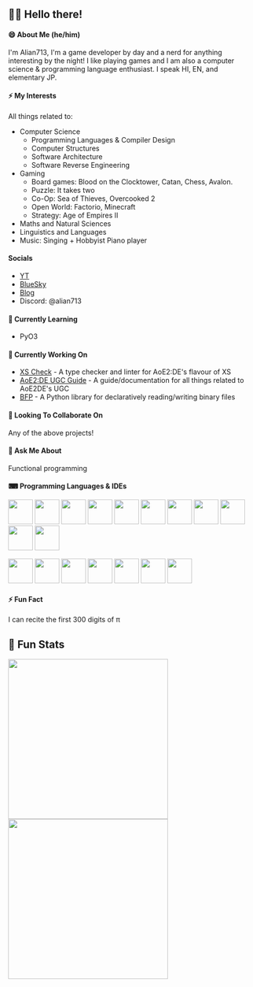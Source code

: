 ## 👋🏼 Hello there!

#### 😄 About Me (he/him)
I'm Alian713, I'm a game developer by day and a nerd for anything interesting by the night! I like playing games and I am also a computer science & programming language enthusiast. I speak HI, EN, and elementary JP.

#### ⚡ My Interests
All things related to:
  - Computer Science
    - Programming Languages & Compiler Design
    - Computer Structures
    - Software Architecture
    - Software Reverse Engineering
  - Gaming
    - Board games: Blood on the Clocktower, Catan, Chess, Avalon.
    - Puzzle: It takes two
    - Co-Op: Sea of Thieves, Overcooked 2
    - Open World: Factorio, Minecraft
    - Strategy: Age of Empires II
  - Maths and Natural Sciences
  - Linguistics and Languages
  - Music: Singing + Hobbyist Piano player

#### Socials

- [YT](https://www.youtube.com/@alian714)
- [BlueSky](https://bsky.app/profile/alian713.bsky.social)
- [Blog](https://alian713.com/)
- Discord: @alian713

#### 🌱 Currently Learning
- PyO3

#### 🔭 Currently Working On
- [XS Check](https://github.com/Divy1211/xs-check) - A type checker and linter for AoE2:DE's flavour of XS
- [AoE2:DE UGC Guide](https://ugc.aoe2.rocks/) - A guide/documentation for all things related to AoE2DE's UGC
- [BFP](https://github.com/Divy1211/BinaryFileParser) - A Python library for declaratively reading/writing binary files

#### 👯 Looking To Collaborate On
Any of the above projects!

#### 💬 Ask Me About
Functional programming

#### ⌨ Programming Languages & IDEs

<img src='https://cdn.jsdelivr.net/gh/devicons/devicon@latest/icons/java/java-original.svg' width="50"> <img src='https://cdn.jsdelivr.net/gh/devicons/devicon@latest/icons/javascript/javascript-original.svg' width="50"> <img src='https://cdn.jsdelivr.net/gh/devicons/devicon@latest/icons/typescript/typescript-original.svg' width="50"> <img src='https://cdn.jsdelivr.net/gh/devicons/devicon@latest/icons/python/python-original.svg' width="50"> <img src='https://cdn.jsdelivr.net/gh/devicons/devicon@latest/icons/c/c-original.svg' width="50"> <img src='https://cdn.jsdelivr.net/gh/devicons/devicon@latest/icons/cplusplus/cplusplus-original.svg' width="50"> <img src='https://cdn.jsdelivr.net/gh/devicons/devicon@latest/icons/csharp/csharp-original.svg' width="50"> <img src='https://cdn.jsdelivr.net/gh/devicons/devicon@latest/icons/scala/scala-original.svg' width="50"> <img src='https://cdn.jsdelivr.net/gh/devicons/devicon@latest/icons/haskell/haskell-original.svg' width="50"> <img src='https://www.rust-lang.org/logos/rust-logo-512x512.png' width="50"> <img src='https://cdn.jsdelivr.net/gh/devicons/devicon@latest/icons/kotlin/kotlin-original.svg' width="50">

<img src='https://cdn.jsdelivr.net/gh/devicons/devicon@latest/icons/intellij/intellij-original.svg' width="50"> <img src='https://cdn.jsdelivr.net/gh/devicons/devicon@latest/icons/pycharm/pycharm-original.svg' width="50"> <img src='https://camo.githubusercontent.com/f9deca294ada9b8c90c44376bf217cd49ab665808faac82988739627ca2f8a84/68747470733a2f2f7265736f75726365732e6a6574627261696e732e636f6d2f68656c702f696d672f696465612f52757374526f7665725f69636f6e3235362e737667' width="50"> <img src='https://cdn.jsdelivr.net/gh/devicons/devicon@latest/icons/clion/clion-original.svg' width="50"> <img src='https://cdn.jsdelivr.net/gh/devicons/devicon@latest/icons/webstorm/webstorm-original.svg' width="50"> <img src='https://cdn.jsdelivr.net/gh/devicons/devicon@latest/icons/rider/rider-original.svg' width="50"> <img src='https://cdn.jsdelivr.net/gh/devicons/devicon@latest/icons/vscode/vscode-original.svg' width="50">

#### ⚡ Fun Fact
I can recite the first 300 digits of π

## 🔢 Fun Stats

<a href="https://github.com/anuraghazra/github-readme-stats">
  <img height=325 align="center" src="https://github-readme-stats.vercel.app/api?username=divy1211&show=reviews,discussions_started,discussions_answered,prs_merged,prs_merged_percentage&show_icons=true&theme=dark&hide_title=true&rank_icon=percentile&number_format=long" />
</a>
<a href="https://github.com/anuraghazra/github-readme-stats">
  <img height=325 align="center" src="https://github-readme-stats.vercel.app/api/top-langs/?username=divy1211&hide=shaderlab,hlsl,javascript&theme=dark&layout=pie&hide_title=true" />
</a>

<!--
**Divy1211/Divy1211** is a ✨ _special_ ✨ repository because its `README.md` (this file) appears on your GitHub profile.

Here are some ideas to get you started:

- 🔭 I’m currently working on ...
- 🌱 I’m currently learning ...
- 👯 I’m looking to collaborate on ...
- 🤔 I’m looking for help with ...
- 💬 Ask me about ...
- 📫 How to reach me: ...
- 😄 Pronouns: ...
- ⚡ Fun fact: ...
-->
